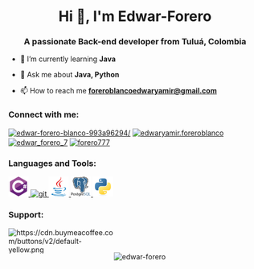 <h1 align="center">Hi 👋, I'm Edwar-Forero</h1>
<h3 align="center">A passionate Back-end developer from Tuluá, Colombia</h3>

- 🌱 I’m currently learning **Java**

- 💬 Ask me about **Java, Python**

- 📫 How to reach me **foreroblancoedwaryamir@gmail.com**

<h3 align="left">Connect with me:</h3>
<p align="left">
<a href="https://linkedin.com/in/edwar-forero-blanco-993a96294/" target="blank"><img align="center" src="https://raw.githubusercontent.com/rahuldkjain/github-profile-readme-generator/master/src/images/icons/Social/linked-in-alt.svg" alt="edwar-forero-blanco-993a96294/" height="30" width="40" /></a>
<a href="https://fb.com/edwaryamir.foreroblanco" target="blank"><img align="center" src="https://raw.githubusercontent.com/rahuldkjain/github-profile-readme-generator/master/src/images/icons/Social/facebook.svg" alt="edwaryamir.foreroblanco" height="30" width="40" /></a>
<a href="https://instagram.com/edwar_forero_7/" target="blank"><img align="center" src="https://raw.githubusercontent.com/rahuldkjain/github-profile-readme-generator/master/src/images/icons/Social/instagram.svg" alt="edwar_forero_7" height="30" width="40" /></a>
<a href="https://discord.gg/forero777" target="blank"><img align="center" src="https://raw.githubusercontent.com/rahuldkjain/github-profile-readme-generator/master/src/images/icons/Social/discord.svg" alt="forero777" height="30" width="40" /></a>
</p>

<h3 align="left">Languages and Tools:</h3>
<p align="left">
  <a href="https://www.w3schools.com/cs/" target="_blank" rel="noreferrer"> <img src="https://raw.githubusercontent.com/devicons/devicon/master/icons/csharp/csharp-original.svg" alt="csharp" width="40" height="40"/> </a>
  <a href="https://git-scm.com/" target="_blank" rel="noreferrer"> <img src="https://www.vectorlogo.zone/logos/git-scm/git-scm-icon.svg" alt="git" width="40" height="40"/> </a>
  <a href="https://www.java.com" target="_blank" rel="noreferrer"> <img src="https://raw.githubusercontent.com/devicons/devicon/master/icons/java/java-original.svg" alt="java" width="40" height="40"/> </a>
  <a href="https://www.postgresql.org" target="_blank" rel="noreferrer"> <img src="https://raw.githubusercontent.com/devicons/devicon/master/icons/postgresql/postgresql-original-wordmark.svg" alt="postgresql" width="40" height="40"/> </a>
  <a href="https://www.python.org" target="_blank" rel="noreferrer"> <img src="https://raw.githubusercontent.com/devicons/devicon/master/icons/python/python-original.svg" alt="python" width="40" height="40"/> </a>
</p>

<h3 align="left">Support:</h3>
<p align="left">
  <a href="https://www.buymeacoffee.com/https://cdn.buymeacoffee.com/buttons/v2/default-yellow.png"> <img align="left" src="https://cdn.buymeacoffee.com/buttons/v2/default-yellow.png" height="50" width="210" alt="https://cdn.buymeacoffee.com/buttons/v2/default-yellow.png" /></a>
</p>

<br><br>

<p align="left">
  <img align="left" src="https://github-readme-stats.vercel.app/api/top-langs?username=edwar-forero&show_icons=true&locale=en&layout=compact" alt="edwar-forero" />
</p>
